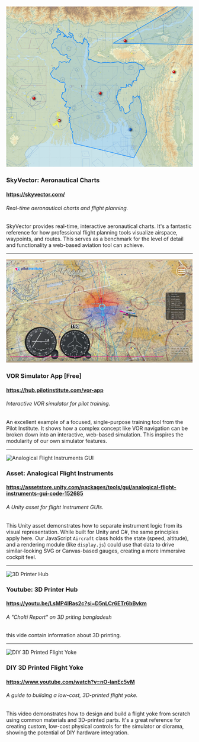 ![SkyVector Aeronautical Charts](img/resource/skyvector-thumb.png)
### SkyVector: Aeronautical Charts
#### https://skyvector.com/
###### Real-time aeronautical charts and flight planning.
SkyVector provides real-time, interactive aeronautical charts. It's a fantastic reference for how professional flight planning tools visualize airspace, waypoints, and routes. This serves as a benchmark for the level of detail and functionality a web-based aviation tool can achieve.

---

![VOR Simulator App](img/resource/vor-app-thumb.png)
### VOR Simulator App [Free]
#### https://hub.pilotinstitute.com/vor-app
###### Interactive VOR simulator for pilot training.
An excellent example of a focused, single-purpose training tool from the Pilot Institute. It shows how a complex concept like VOR navigation can be broken down into an interactive, web-based simulation. This inspires the modularity of our own simulator features.

---

![Analogical Flight Instruments GUI](https://assetstorev1-prd-cdn.unity3d.com/key-image/39571baa-f2a8-422b-be54-8c6e3d565d6a.webp)
### Asset: Analogical Flight Instruments
#### https://assetstore.unity.com/packages/tools/gui/analogical-flight-instruments-gui-code-152685
###### A Unity asset for flight instrument GUIs.
This Unity asset demonstrates how to separate instrument logic from its visual representation. While built for Unity and C#, the same principles apply here. Our JavaScript `Aircraft` class holds the state (speed, altitude), and a rendering module (like `display.js`) could use that data to drive similar-looking SVG or Canvas-based gauges, creating a more immersive cockpit feel.

---

![3D Printer Hub](https://i.ytimg.com/vi/LsMP4IRas2c/maxresdefault.jpg)
### Youtube: 3D Printer Hub 
#### https://youtu.be/LsMP4IRas2c?si=D5nLCr6ETr6bBvkm
###### A "Cholti Report" on 3D priting bangladesh
this vide contain information about 3D printing.

---


![DIY 3D Printed Flight Yoke](https://i.ytimg.com/vi/nO-lanEc5vM/maxresdefault.jpg)
### DIY 3D Printed Flight Yoke
#### https://www.youtube.com/watch?v=nO-lanEc5vM
###### A guide to building a low-cost, 3D-printed flight yoke.
This video demonstrates how to design and build a flight yoke from scratch using common materials and 3D-printed parts. It's a great reference for creating custom, low-cost physical controls for the simulator or diorama, showing the potential of DIY hardware integration.
